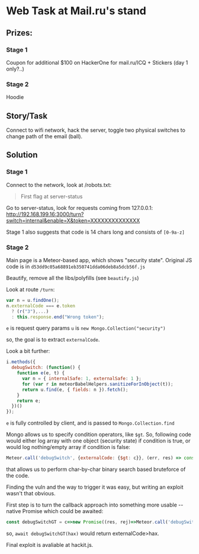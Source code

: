 # Web Task at Mail.ru's stand
## Prizes:
### Stage 1
Coupon for additional $100 on HackerOne for mail.ru/ICQ + Stickers (day 1 only?..)
### Stage 2
Hoodie

## Story/Task
Connect to wifi network, hack the server, toggle two physical switches to change path of the email (ball).

## Solution
### Stage 1
Connect to the network, look at /robots.txt:
> First flag at server-status

Go to server-status, look for requests coming from 127.0.0.1:
http://192.168.199.16:3000/turn?switch=internal&enable=X&token=XXXXXXXXXXXXXX

Stage 1 also suggests that code is 14 chars long and consists of `[0-9a-z]`

### Stage 2
Main page is a Meteor-based app, which shows "security state".
Original JS code is in `d53dd9c05a68891eb350741dda06deb8a5dcb56f.js`

Beautify, remove all the libs/polyfills (see `beautify.js`)

Look at route `/turn`:
```js
var n = u.findOne();
n.externalCode === e.token
  ? (r("3"),...)
  : this.response.end("Wrong token");
```

`e` is request query params
`u` is `new Mongo.Collection("security")`

so, the goal is to extract `externalCode`.

Look a bit further:
```js
i.methods({
  debugSwitch: (function() {
    function e(e, t) {
      var n = { internalSafe: 1, externalSafe: 1 };
      for (var r in meteorBabelHelpers.sanitizeForInObject(t));
      return u.find(e, { fields: n }).fetch();
    }
    return e;
  })()
});
```

`e` is fully controlled by client, and is passed to `Mongo.Collection.find`

Mongo allows us to specify condition operators, like `$gt`.
So, following code would either log array with one object (security state) if condition is true, or would log nothing/empty array if condition is false:
```js
Meteor.call('debugSwitch', {externalCode: {$gt: c}}, (err, res) => console.log(res))
```

that allows us to perform char-by-char binary search based bruteforce of the code.

Finding the vuln and the way to trigger it was easy, but writing an exploit wasn't that obvious.

First step is to turn the callback approach into something more usable -- native Promise which could be awaited:

```js
const debugSwitchGT = c=>new Promise((res, rej)=>Meteor.call('debugSwitch', {externalCode: {$gt: c}}, (e,r)=>e?rej(e):res(!!r[0])))
```

so, `await debugSwitchGT(hax)` would return externalCode>hax.

Final exploit is avaliable at hackit.js.